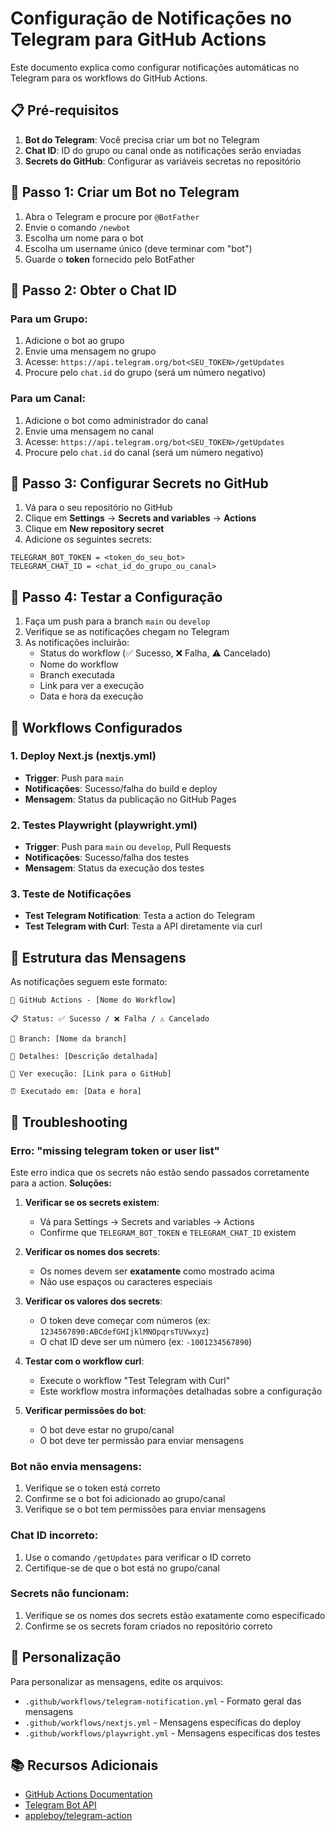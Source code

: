 # Configuração de Notificações no Telegram para GitHub Actions

Este documento explica como configurar notificações automáticas no Telegram para os workflows do GitHub Actions.

## 📋 Pré-requisitos

1. **Bot do Telegram**: Você precisa criar um bot no Telegram
2. **Chat ID**: ID do grupo ou canal onde as notificações serão enviadas
3. **Secrets do GitHub**: Configurar as variáveis secretas no repositório

## 🤖 Passo 1: Criar um Bot no Telegram

1. Abra o Telegram e procure por `@BotFather`
2. Envie o comando `/newbot`
3. Escolha um nome para o bot
4. Escolha um username único (deve terminar com "bot")
5. Guarde o **token** fornecido pelo BotFather

## 👥 Passo 2: Obter o Chat ID

### Para um Grupo:
1. Adicione o bot ao grupo
2. Envie uma mensagem no grupo
3. Acesse: `https://api.telegram.org/bot<SEU_TOKEN>/getUpdates`
4. Procure pelo `chat.id` do grupo (será um número negativo)

### Para um Canal:
1. Adicione o bot como administrador do canal
2. Envie uma mensagem no canal
3. Acesse: `https://api.telegram.org/bot<SEU_TOKEN>/getUpdates`
4. Procure pelo `chat.id` do canal (será um número negativo)

## 🔐 Passo 3: Configurar Secrets no GitHub

1. Vá para o seu repositório no GitHub
2. Clique em **Settings** → **Secrets and variables** → **Actions**
3. Clique em **New repository secret**
4. Adicione os seguintes secrets:

```
TELEGRAM_BOT_TOKEN = <token_do_seu_bot>
TELEGRAM_CHAT_ID = <chat_id_do_grupo_ou_canal>
```

## 📱 Passo 4: Testar a Configuração

1. Faça um push para a branch `main` ou `develop`
2. Verifique se as notificações chegam no Telegram
3. As notificações incluirão:
   - Status do workflow (✅ Sucesso, ❌ Falha, ⚠️ Cancelado)
   - Nome do workflow
   - Branch executada
   - Link para ver a execução
   - Data e hora da execução

## 🔧 Workflows Configurados

### 1. Deploy Next.js (nextjs.yml)
- **Trigger**: Push para `main`
- **Notificações**: Sucesso/falha do build e deploy
- **Mensagem**: Status da publicação no GitHub Pages

### 2. Testes Playwright (playwright.yml)
- **Trigger**: Push para `main` ou `develop`, Pull Requests
- **Notificações**: Sucesso/falha dos testes
- **Mensagem**: Status da execução dos testes

### 3. Teste de Notificações
- **Test Telegram Notification**: Testa a action do Telegram
- **Test Telegram with Curl**: Testa a API diretamente via curl

## 📝 Estrutura das Mensagens

As notificações seguem este formato:

```
🤖 GitHub Actions - [Nome do Workflow]

📋 Status: ✅ Sucesso / ❌ Falha / ⚠️ Cancelado

🌿 Branch: [Nome da branch]

📝 Detalhes: [Descrição detalhada]

🔗 Ver execução: [Link para o GitHub]

⏰ Executado em: [Data e hora]
```

## 🚨 Troubleshooting

### Erro: "missing telegram token or user list"

Este erro indica que os secrets não estão sendo passados corretamente para a action. **Soluções:**

1. **Verificar se os secrets existem**:
   - Vá para Settings → Secrets and variables → Actions
   - Confirme que `TELEGRAM_BOT_TOKEN` e `TELEGRAM_CHAT_ID` existem

2. **Verificar os nomes dos secrets**:
   - Os nomes devem ser **exatamente** como mostrado acima
   - Não use espaços ou caracteres especiais

3. **Verificar os valores dos secrets**:
   - O token deve começar com números (ex: `1234567890:ABCdefGHIjklMNOpqrsTUVwxyz`)
   - O chat ID deve ser um número (ex: `-1001234567890`)

4. **Testar com o workflow curl**:
   - Execute o workflow "Test Telegram with Curl"
   - Este workflow mostra informações detalhadas sobre a configuração

5. **Verificar permissões do bot**:
   - O bot deve estar no grupo/canal
   - O bot deve ter permissão para enviar mensagens

### Bot não envia mensagens:
1. Verifique se o token está correto
2. Confirme se o bot foi adicionado ao grupo/canal
3. Verifique se o bot tem permissões para enviar mensagens

### Chat ID incorreto:
1. Use o comando `/getUpdates` para verificar o ID correto
2. Certifique-se de que o bot está no grupo/canal

### Secrets não funcionam:
1. Verifique se os nomes dos secrets estão exatamente como especificado
2. Confirme se os secrets foram criados no repositório correto

## 🔄 Personalização

Para personalizar as mensagens, edite os arquivos:
- `.github/workflows/telegram-notification.yml` - Formato geral das mensagens
- `.github/workflows/nextjs.yml` - Mensagens específicas do deploy
- `.github/workflows/playwright.yml` - Mensagens específicas dos testes

## 📚 Recursos Adicionais

- [GitHub Actions Documentation](https://docs.github.com/en/actions)
- [Telegram Bot API](https://core.telegram.org/bots/api)
- [appleboy/telegram-action](https://github.com/appleboy/telegram-action)
